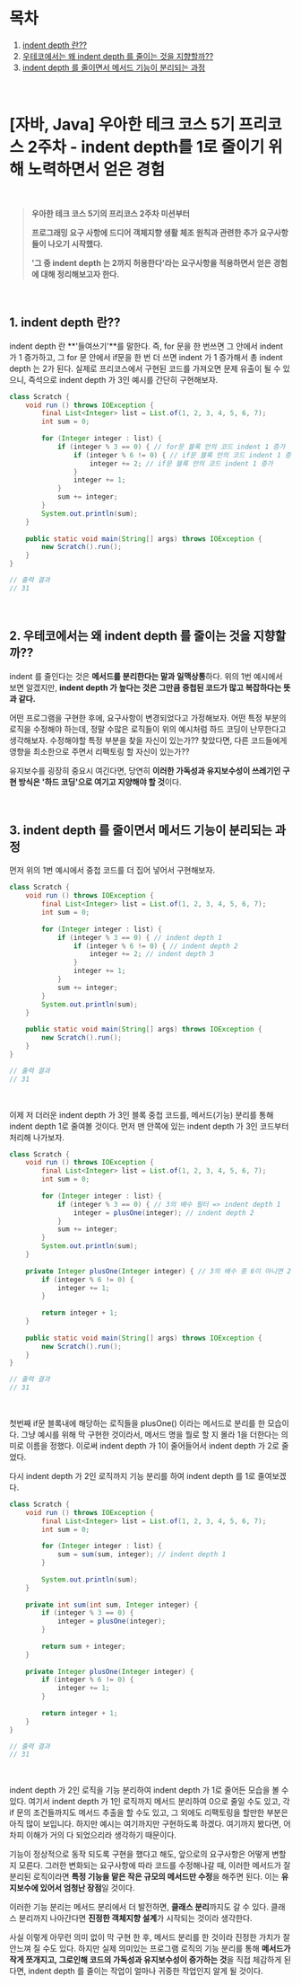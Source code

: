 # 목차

1. [indent depth 란??](#1-indent-depth-란) <br/>
2. [우테코에서는 왜 indent depth 를 줄이는 것을 지향할까??](#2-우테코에서는-왜-indent-depth-를-줄이는-것을-지향할까) <br/>
3. [indent depth 를 줄이면서 메서드 기능이 분리되는 과정](#3-indent-depth-를-줄이면서-메서드-기능이-분리되는-과정) <br/>

<br/>

# [자바, Java] 우아한 테크 코스 5기 프리코스 2주차 - indent depth를 1로 줄이기 위해 노력하면서 얻은 경험

<br/>

> **우아한 테크 코스 5기의 프리코스 2주차 미션부터**
>
> **프로그래밍 요구 사항에 드디어 객체지향 생활 체조 원칙과 관련한 추가 요구사항들이 나오기 시작했다.**
>
> **'그 중 indent depth 는 2까지 허용한다'라는 요구사항을 적용하면서 얻은 경험에 대해 정리해보고자 한다.**

<br/>

## 1. indent depth 란??

indent depth 란 **'들여쓰기'**를 말한다. 즉, for 문을 한 번쓰면 그 안에서 indent 가 1 증가하고, 그 for 문 안에서 if문을 한 번 더 쓰면 indent 가 1 증가해서 총 indent depth 는 2가 된다. 실제로 프리코스에서 구현된 코드를 가져오면 문제 유출이 될 수 있으니, 즉석으로 indent depth 가 3인 예시를 간단히 구현해보자.

```java
class Scratch {
    void run () throws IOException {
        final List<Integer> list = List.of(1, 2, 3, 4, 5, 6, 7);
        int sum = 0;
        
        for (Integer integer : list) {
            if (integer % 3 == 0) { // for문 블록 안의 코드 indent 1 증가
                if (integer % 6 != 0) { // if문 블록 안의 코드 indent 1 증가
                    integer += 2; // if문 블록 안의 코드 indent 1 증가 		=> 총 indent depth 3
                }
                integer += 1;
            }
            sum += integer;
        }
        System.out.println(sum);
    }
    
    public static void main(String[] args) throws IOException {
        new Scratch().run();
    }
}

// 출력 결과
// 31
```

<br/>

## 2. 우테코에서는 왜 indent depth 를 줄이는 것을 지향할까??

indent 를 줄인다는 것은 **메서드를 분리한다는 말과 일맥상통**하다. 위의 1번 예시에서 보면 알겠지만, **indent depth 가 높다는 것은 그만큼 중첩된 코드가 많고 복잡하다는 뜻과 같다.**

어떤 프로그램을 구현한 후에, 요구사항이 변경되었다고 가정해보자. 어떤 특정 부분의 로직을 수정해야 하는데, 정말 수많은 로직들이 위의 예시처럼 하드 코딩이 난무한다고 생각해보자. 수정해야할 특정 부분을 찾을 자신이 있는가?? 찾았다면, 다른 코드들에게 영향을 최소한으로 주면서 리팩토링 할 자신이 있는가??

유지보수를 굉장히 중요시 여긴다면, 당연히 **이러한 가독성과 유지보수성이 쓰레기인 구현 방식은 '하드 코딩'으로 여기고 지양해야 할 것**이다.

<br/>

## 3. indent depth 를 줄이면서 메서드 기능이 분리되는 과정

먼저 위의 1번 예시에서 중첩 코드를 더 집어 넣어서 구현해보자.

```java
class Scratch {
    void run () throws IOException {
        final List<Integer> list = List.of(1, 2, 3, 4, 5, 6, 7);
        int sum = 0;
        
        for (Integer integer : list) {
            if (integer % 3 == 0) { // indent depth 1
                if (integer % 6 != 0) { // indent depth 2
                    integer += 2; // indent depth 3
                }
                integer += 1;
            }
            sum += integer;
        }
        System.out.println(sum);
    }
    
    public static void main(String[] args) throws IOException {
        new Scratch().run();
    }
}

// 출력 결과
// 31
```

<br/>

이제 저 더러운 indent depth 가 3인 블록 중첩 코드를, 메서드(기능) 분리를 통해 indent depth 1로 줄여볼 것이다. 먼저 맨 안쪽에 있는 indent depth 가 3인 코드부터 처리해 나가보자.

```java
class Scratch {
    void run () throws IOException {
        final List<Integer> list = List.of(1, 2, 3, 4, 5, 6, 7);
        int sum = 0;
        
        for (Integer integer : list) {
            if (integer % 3 == 0) { // 3의 배수 필터 => indent depth 1
                integer = plusOne(integer); // indent depth 2
            }
            sum += integer;
        }
        System.out.println(sum);
    }
    
    private Integer plusOne(Integer integer) { // 3의 배수 중 6이 아니면 2, 6이면 1을 더한 값을 반환
        if (integer % 6 != 0) {
            integer += 1;
        }
        
        return integer + 1;
    }
    
    public static void main(String[] args) throws IOException {
        new Scratch().run();
    }
}

// 출력 결과
// 31
```

<br/>

첫번째 if문 블록내에 해당하는 로직들을 plusOne() 이라는 메서드로 분리를 한 모습이다. 그냥 예시를 위해 막 구현한 것이라서, 메서드 명을 뭘로 할 지 몰라 1을 더한다는 의미로 이름을 정했다. 이로써 indent depth 가 1이 줄어들어서 indent depth 가 2로 줄었다.

다시 indent depth 가 2인 로직까지 기능 분리를 하여 indent depth 를 1로 줄여보겠다. 

```java
class Scratch {
    void run () throws IOException {
        final List<Integer> list = List.of(1, 2, 3, 4, 5, 6, 7);
        int sum = 0;
        
        for (Integer integer : list) {
            sum = sum(sum, integer); // indent depth 1
        }
    
        System.out.println(sum);
    }
    
    private int sum(int sum, Integer integer) {
        if (integer % 3 == 0) {
            integer = plusOne(integer);
        }
        
        return sum + integer;
    }
    
    private Integer plusOne(Integer integer) {
        if (integer % 6 != 0) {
            integer += 1;
        }
        
        return integer + 1;
    }
}

// 출력 결과
// 31
```

<br/>

indent depth 가 2인 로직을 기능 분리하여 indent depth 가 1로 줄어든 모습을 볼 수 있다. 여기서 indent depth 가 1인 로직까지 메서드 분리하여 0으로 줄일 수도 있고, 각 if 문의 조건들까지도 메서드 추출을 할 수도 있고, 그 외에도 리팩토링을 할만한 부분은 아직 많이 보입니다. 하지만 예시는 여기까지만 구현하도록 하겠다. 여기까지 봤다면, 어차피 이해가 거의 다 되었으리라 생각하기 때문이다.

기능이 정상적으로 동작 되도록 구현을 했다고 해도, 앞으로의 요구사항은 어떻게 변할 지 모른다. 그러한 변화되는 요구사항에 따라 코드를 수정해나갈 때, 이러한 메서드가 잘 분리된 로직이라면 **특정 기능을 맡은 작은 규모의 메서드만 수정**을 해주면 된다. 이는 **유지보수에 있어서 엄청난 장점**일 것이다.

이러한 기능 분리는 메서드 분리에서 더 발전하면, **클래스 분리**까지도 갈 수 있다. 클래스 분리까지 나아간다면 **진정한 객체지향 설계**가 시작되는 것이라 생각한다.

사실 이렇게 아무런 의미 없이 막 구현 한 후, 메서드 분리를 한 것이라 진정한 가치가 잘 안느껴 질 수도 있다. 하지만 실제 의미있는 프로그램 로직의 기능 분리를 통해 **메서드가 작게 쪼개지고, 그로인해 코드의 가독성과 유지보수성이 증가하는 것**을 직접 체감하게 된다면, indent depth 를 줄이는 작업이 얼마나 귀중한 작업인지 알게 될 것이다.